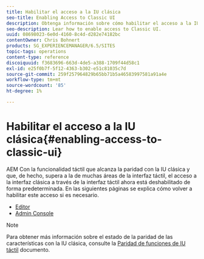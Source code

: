 ```yaml
---
title: Habilitar el acceso a la IU clásica
seo-title: Enabling Access to Classic UI
description: Obtenga información sobre cómo habilitar el acceso a la IU clásica.
seo-description: Lear how to enable access to Classic UI.
uuid: 08698023-6e0d-4160-8c4d-d282e74182bc
contentOwner: Chris Bohnert
products: SG_EXPERIENCEMANAGER/6.5/SITES
topic-tags: operations
content-type: reference
discoiquuid: f3683696-663d-4de5-a388-1709f44d58c1
exl-id: e25f0b7f-5f12-4363-b302-e51c81035c7d
source-git-commit: 259f257964829b65bb71b5a46583997581a91a4e
workflow-type: tm+mt
source-wordcount: '85'
ht-degree: 1%

---
```


# Habilitar el acceso a la IU clásica{#enabling-access-to-classic-ui}

AEM Con la funcionalidad táctil que alcanza la paridad con la IU clásica y que, de hecho, supera a la de muchas áreas de la interfaz táctil, el acceso a la interfaz clásica a través de la interfaz táctil ahora está deshabilitado de forma predeterminada. En las siguientes páginas se explica cómo volver a habilitar este acceso si es necesario.

* [Editor](/help/sites-administering/enable-classic-ui-editor.md)
* [Admin Console](/help/sites-administering/enable-classic-ui-admin.md)

>[!NOTE]
>
>Para obtener más información sobre el estado de la paridad de las características con la IU clásica, consulte la [Paridad de funciones de IU táctil](/help/release-notes/touch-ui-features-status.md) documento.
